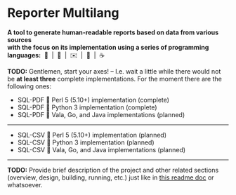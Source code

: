 # Reporter Multilang

**A tool to generate human-readable reports based on data from various sources
<br />with the focus on its implementation using a series of programming languages:**&nbsp;&nbsp;:camel:&nbsp;&nbsp;|&nbsp;&nbsp;:snake:&nbsp;&nbsp;|&nbsp;&nbsp;:envelope:&nbsp;&nbsp;|&nbsp;&nbsp;:rat:&nbsp;&nbsp;|&nbsp;&nbsp;:coffee:

**TODO:** Gentlemen, start your axes! &ndash; I.e. wait a little while there would not be **at least three** complete implementations. For the moment there are the following ones:
* SQL-PDF :small_blue_diamond: Perl 5 (5.10+) implementation (complete)
* SQL-PDF :small_blue_diamond: Python 3 implementation (complete)
* SQL-PDF :small_blue_diamond: Vala, Go, and Java implementations (planned)

---

* SQL-CSV :small_blue_diamond: Perl 5 (5.10+) implementation (planned)
* SQL-CSV :small_blue_diamond: Python 3 implementation (planned)
* SQL-CSV :small_blue_diamond: Vala, Go, and Java implementations (planned)

---

**TODO:** Provide brief description of the project and other related sections (overview, design, building, running, etc.) just like in [this readme doc](https://github.com/rgolubtsov/virtblkiosim/blob/master/README.md "VIRTual BLocK IO SIMulating (virtblkiosim)") or whatsoever.
